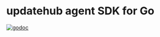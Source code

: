 # updatehub agent SDK for Go

[![godoc](https://godoc.org/github.com/updatehub/agent-sdk-go?status.svg)](https://godoc.org/github.com/updatehub/agent-sdk-go)
